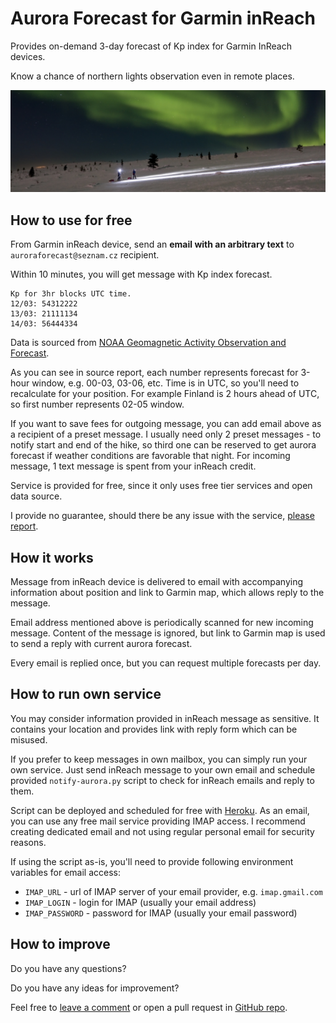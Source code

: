 # Aurora Forecast for Garmin inReach
Provides on-demand 3-day forecast of Kp index for Garmin InReach devices.

Know a chance of northern lights observation even in remote places.

![Aurora observed in Urho Kekkonen NP](img/aurora-ukk.jpg)

## How to use for free
From Garmin inReach device, send an **email with an arbitrary text** to `auroraforecast@seznam.cz` recipient.

Within 10 minutes, you will get message with Kp index forecast.
```
Kp for 3hr blocks UTC time.
12/03: 54312222
13/03: 21111134
14/03: 56444334
```

Data is sourced from [NOAA Geomagnetic Activity Observation and Forecast](https://services.swpc.noaa.gov/text/3-day-forecast.txt).

As you can see in source report, each number represents forecast for 3-hour window, e.g. 00-03, 03-06, etc.
Time is in UTC, so you'll need to recalculate for your position.
For example Finland is 2 hours ahead of UTC, so first number represents 02-05 window.

If you want to save fees for outgoing message, you can add email above as a recipient of a preset message.
I usually need only 2 preset messages - to notify start and end of the hike, so third one can be reserved to get aurora forecast if weather conditions are favorable that night.
For incoming message, 1 text message is spent from your inReach credit.

Service is provided for free, since it only uses free tier services and open data source.

I provide no guarantee, should there be any issue with the service, [please report](https://github.com/hajekr/aurora-forecast/issues/new).

## How it works
Message from inReach device is delivered to email with accompanying information about position and link to Garmin map, which allows reply to the message.

Email address mentioned above is periodically scanned for new incoming message.
Content of the message is ignored, but link to Garmin map is used to send a reply with current aurora forecast.

Every email is replied once, but you can request multiple forecasts per day.

## How to run own service
You may consider information provided in inReach message as sensitive.
It contains your location and provides link with reply form which can be misused.

If you prefer to keep messages in own mailbox, you can simply run your own service.
Just send inReach message to your own email and schedule provided `notify-aurora.py` script to check for inReach emails and reply to them.

Script can be deployed and scheduled for free with [Heroku](https://www.heroku.com).
As an email, you can use any free mail service providing IMAP access.
I recommend creating dedicated email and not using regular personal email for security reasons.

If using the script as-is, you'll need to provide following environment variables for email access:

- `IMAP_URL` - url of IMAP server of your email provider, e.g. `imap.gmail.com`
- `IMAP_LOGIN` - login for IMAP (usually your email address)
- `IMAP_PASSWORD` - password for IMAP (usually your email password)

## How to improve
Do you have any questions?

Do you have any ideas for improvement?

Feel free to [leave a comment](https://github.com/hajekr/aurora-forecast/issues/new) or open a pull request in [GitHub repo](https://github.com/hajekr/aurora-forecast).